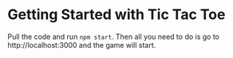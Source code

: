 # Getting Started with Tic Tac Toe

Pull the code and run `npm start`. Then all you need to do is go to http://localhost:3000 and the game will start.
